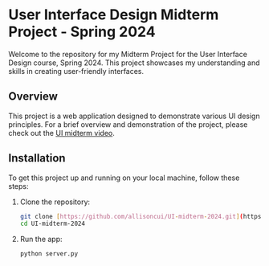 # User Interface Design Midterm Project - Spring 2024

Welcome to the repository for my Midterm Project for the User Interface Design course, Spring 2024. This project showcases my understanding and skills in creating user-friendly interfaces.

## Overview

This project is a web application designed to demonstrate various UI design principles. For a brief overview and demonstration of the project, please check out the [UI midterm video](https://youtu.be/9sw9JWB85Yo).

## Installation

To get this project up and running on your local machine, follow these steps:

1. Clone the repository:
   ```bash
   git clone [https://github.com/allisoncui/UI-midterm-2024.git](https://github.com/allisoncui/UI-midterm-2024.git)
   cd UI-midterm-2024
2. Run the app:
   ```bash
   python server.py
